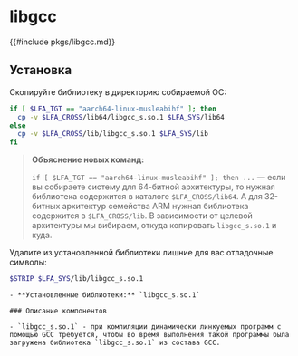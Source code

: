 # libgcc

{{#include pkgs/libgcc.md}}

## Установка

Скопируйте библиотеку в директорию собираемой ОС:

```bash
if [ $LFA_TGT == "aarch64-linux-musleabihf" ]; then
  cp -v $LFA_CROSS/lib64/libgcc_s.so.1 $LFA_SYS/lib64
else
  cp -v $LFA_CROSS/lib/libgcc_s.so.1 $LFA_SYS/lib
fi
```

> **Объяснение новых команд:**
>
> `if [ $LFA_TGT == "aarch64-linux-musleabihf" ]; then ...` — если вы собираете систему для 64-битной архитектуры, то нужная библиотека содержится в каталоге `$LFA_CROSS/lib64`. А для 32-битных архитектур семейства ARM нужная библиотека содержится в `$LFA_CROSS/lib`. В зависимости от целевой архитектуры мы вибираем, откуда копировать `libgcc_s.so.1` и куда.

Удалите из установленной библиотеки лишние для вас отладочные символы:

```bash
$STRIP $LFA_SYS/lib/libgcc_s.so.1
```

~~~admonish note title="Содержимое пакета" collapsible=true
- **Установленные библиотеки:** `libgcc_s.so.1`

### Описание компонентов

- `libgcc_s.so.1` - при компиляции динамически линкуемых программ с помощью GCC требуется, чтобы во время выполнения такой программы была загружена библиотека `libgcc_s.so.1` из состава GCC.
~~~

